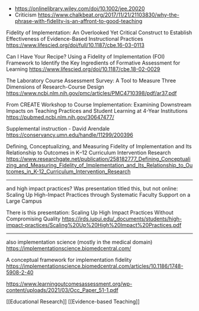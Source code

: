   - https://onlinelibrary.wiley.com/doi/10.1002/jee.20020
  - Criticism
    https://www.chalkbeat.org/2017/11/21/21103830/why-the-phrase-with-fidelity-is-an-affront-to-good-teaching

Fidelity of Implementation: An Overlooked Yet Critical Construct to
Establish Effectiveness of Evidence-Based Instructional Practices
https://www.lifescied.org/doi/full/10.1187/cbe.16-03-0113

Can I Have Your Recipe? Using a Fidelity of Implementation (FOI)
Framework to Identify the Key Ingredients of Formative Assessment for
Learning https://www.lifescied.org/doi/10.1187/cbe.18-02-0029

The Laboratory Course Assessment Survey: A Tool to Measure Three
Dimensions of Research-Course Design
https://www.ncbi.nlm.nih.gov/pmc/articles/PMC4710398/pdf/ar37.pdf

From CREATE Workshop to Course Implementation: Examining Downstream
Impacts on Teaching Practices and Student Learning at 4-Year
Institutions https://pubmed.ncbi.nlm.nih.gov/30647477/

Supplemental instruction - David Arendale
https://conservancy.umn.edu/handle/11299/200396

Defining, Conceptualizing, and Measuring Fidelity of Implementation and
Its Relationship to Outcomes in K–12 Curriculum Intervention Research
https://www.researchgate.net/publication/258182777_Defining_Conceptualizing_and_Measuring_Fidelity_of_Implementation_and_Its_Relationship_to_Outcomes_in_K-12_Curriculum_Intervention_Research

-----

and high impact practices? Was presentation titled this, but not online:
Scaling Up High-Impact Practices through Systematic Faculty Support on a
Large Campus

There is this presentation: Scaling Up High Impact Practices Without
Compromising Quality
https://irds.iupui.edu/_documents/students/high-impact-practices/Scaling%20Up%20High%20Impact%20Practices.pdf

-----

also implementation science (mostly in the medical domain)
https://implementationscience.biomedcentral.com/

A conceptual framework for implementation fidelity
https://implementationscience.biomedcentral.com/articles/10.1186/1748-5908-2-40

https://www.learningoutcomesassessment.org/wp-content/uploads/2021/03/Occ_Paper_51-1.pdf

[[Educational Research]] [[Evidence-based Teaching]]